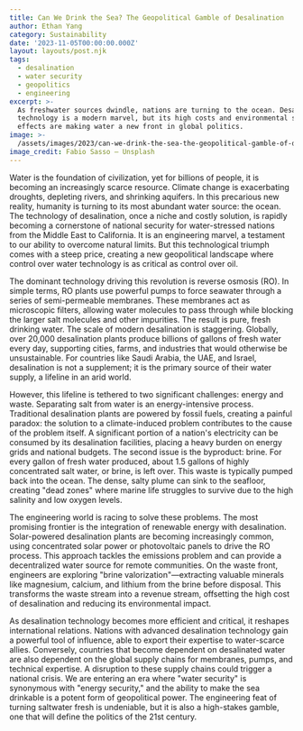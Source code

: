 ```yaml
---
title: Can We Drink the Sea? The Geopolitical Gamble of Desalination
author: Ethan Yang
category: Sustainability
date: '2023-11-05T00:00:00.000Z'
layout: layouts/post.njk
tags:
  - desalination
  - water security
  - geopolitics
  - engineering
excerpt: >-
  As freshwater sources dwindle, nations are turning to the ocean. Desalination
  technology is a modern marvel, but its high costs and environmental side
  effects are making water a new front in global politics.
image: >-
  /assets/images/2023/can-we-drink-the-sea-the-geopolitical-gamble-of-desalination.jpg
image_credit: Fabio Sasso — Unsplash
---
```


Water is the foundation of civilization, yet for billions of people, it is becoming an increasingly scarce resource. Climate change is exacerbating droughts, depleting rivers, and shrinking aquifers. In this precarious new reality, humanity is turning to its most abundant water source: the ocean. The technology of desalination, once a niche and costly solution, is rapidly becoming a cornerstone of national security for water-stressed nations from the Middle East to California. It is an engineering marvel, a testament to our ability to overcome natural limits. But this technological triumph comes with a steep price, creating a new geopolitical landscape where control over water technology is as critical as control over oil.

The dominant technology driving this revolution is reverse osmosis (RO). In simple terms, RO plants use powerful pumps to force seawater through a series of semi-permeable membranes. These membranes act as microscopic filters, allowing water molecules to pass through while blocking the larger salt molecules and other impurities. The result is pure, fresh drinking water. The scale of modern desalination is staggering. Globally, over 20,000 desalination plants produce billions of gallons of fresh water every day, supporting cities, farms, and industries that would otherwise be unsustainable. For countries like Saudi Arabia, the UAE, and Israel, desalination is not a supplement; it is the primary source of their water supply, a lifeline in an arid world.

However, this lifeline is tethered to two significant challenges: energy and waste. Separating salt from water is an energy-intensive process. Traditional desalination plants are powered by fossil fuels, creating a painful paradox: the solution to a climate-induced problem contributes to the cause of the problem itself. A significant portion of a nation's electricity can be consumed by its desalination facilities, placing a heavy burden on energy grids and national budgets. The second issue is the byproduct: brine. For every gallon of fresh water produced, about 1.5 gallons of highly concentrated salt water, or brine, is left over. This waste is typically pumped back into the ocean. The dense, salty plume can sink to the seafloor, creating "dead zones" where marine life struggles to survive due to the high salinity and low oxygen levels.

The engineering world is racing to solve these problems. The most promising frontier is the integration of renewable energy with desalination. Solar-powered desalination plants are becoming increasingly common, using concentrated solar power or photovoltaic panels to drive the RO process. This approach tackles the emissions problem and can provide a decentralized water source for remote communities. On the waste front, engineers are exploring "brine valorization"—extracting valuable minerals like magnesium, calcium, and lithium from the brine before disposal. This transforms the waste stream into a revenue stream, offsetting the high cost of desalination and reducing its environmental impact.

As desalination technology becomes more efficient and critical, it reshapes international relations. Nations with advanced desalination technology gain a powerful tool of influence, able to export their expertise to water-scarce allies. Conversely, countries that become dependent on desalinated water are also dependent on the global supply chains for membranes, pumps, and technical expertise. A disruption to these supply chains could trigger a national crisis. We are entering an era where "water security" is synonymous with "energy security," and the ability to make the sea drinkable is a potent form of geopolitical power. The engineering feat of turning saltwater fresh is undeniable, but it is also a high-stakes gamble, one that will define the politics of the 21st century.
